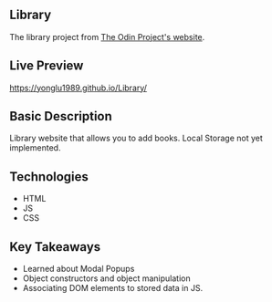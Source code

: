 ## Library
The library project from [The Odin Project's website](https://www.theodinproject.com/paths/full-stack-javascript/courses/javascript/lessons/library).

## Live Preview
https://yonglu1989.github.io/Library/

## Basic Description
Library website that allows you to add books. Local Storage not yet implemented.

## Technologies
- HTML
- JS
- CSS

## Key Takeaways
- Learned about Modal Popups
- Object constructors and object manipulation
- Associating DOM elements to stored data in JS.

